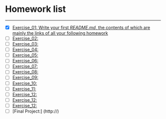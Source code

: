 # Homework list
***
- [x] [Exercise_01: Write your first *README.md*, the contents of which are mainly the links of all your following homework](http://)
- [ ] [Exercise_02:](http://)
- [ ] [Exercise_03:](http://)
- [ ] [Exercise_04:](http://)
- [ ] [Exercise_05:](http://)
- [ ] [Exercise_06:](http://)
- [ ] [Exercise_07:](http://)
- [ ] [Exercise_08:](http://)
- [ ] [Exercise_09:](http://)
- [ ] [Exercise_10:](http://)
- [ ] [Exercise_11:](http://)
- [ ] [Exercise_12:](http://)
- [ ] [Exercise_12:](http://)
- [ ] [Exercise_12:](http://)
- [ ] [Final Project:] (http://)
